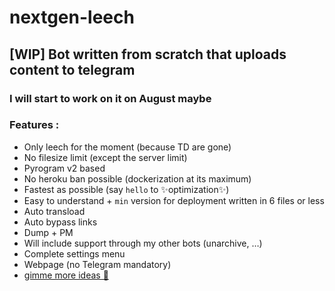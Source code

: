 # nextgen-leech
## [WIP] Bot written from scratch that uploads content to telegram

### I will start to work on it on August maybe

### Features :
+ Only leech for the moment (because TD are gone)
+ No filesize limit (except the server limit)
+ Pyrogram v2 based
+ No heroku ban possible (dockerization at its maximum)
+ Fastest as possible (say `hello` to ✨optimization✨)
+ Easy to understand + `min` version for deployment written in 6 files or less
+ Auto transload
+ Auto bypass links
+ Dump + PM
+ Will include support through my other bots (unarchive, …)
+ Complete settings menu
+ Webpage (no Telegram mandatory)
+ [gimme more ideas 🥲](../../issues)

